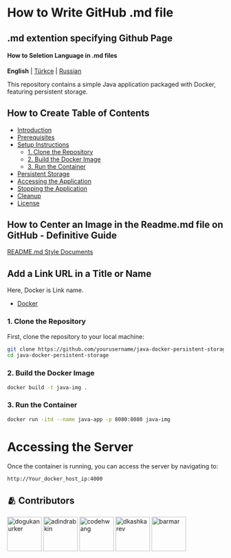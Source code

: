 # How to Write GitHub .md file 
## .md extention specifying Github Page 

#### How to Seletion Language in .md files 
**English** | [Türkçe](docs/readme_tr.md) | [Russian](docs/readme_ru.md)

This repository contains a simple Java application packaged with Docker, featuring persistent storage.

## How to Create Table of Contents

- [Introduction](#introduction)
- [Prerequisites](#prerequisites)
- [Setup Instructions](#setup-instructions)
  - [1. Clone the Repository](#1-clone-the-repository)
  - [2. Build the Docker Image](#2-build-the-docker-image)
  - [3. Run the Container](#3-run-the-container)
- [Persistent Storage](#persistent-storage)
- [Accessing the Application](#accessing-the-application)
- [Stopping the Application](#stopping-the-application)
- [Cleanup](#cleanup)
- [License](#license)

## How to Center an Image in the Readme.md file on GitHub - Definitive Guide
[README.md Style Documents](https://www.docstomarkdown.pro/center-an-image-in-the-readmemd-file-on-github/)



## Add a Link URL in a Title or Name

Here, Docker is Link name.

- [Docker](https://www.docker.com/)

### 1. Clone the Repository

First, clone the repository to your local machine:

```bash
git clone https://github.com/yourusername/java-docker-persistent-storage.git
cd java-docker-persistent-storage
```
### 2. Build the Docker Image
```bash
docker build -t java-img .
```

### 3. Run the Container
```bash
docker run -itd --name java-app -p 8080:8080 java-img
```

# Accessing the Server
Once the container is running, you can access the server by navigating to:

```
http://Your_docker_host_ip:4000
```
## 🫂 Contributors

<a href="https://github.com/dogukanurker"><img src="https://avatars.githubusercontent.com/u/62756402" title="dogukanurker" width="80" height="80"></a>
<a href="https://github.com/adindrabkin"><img src="https://avatars.githubusercontent.com/u/47116975" title="adindrabkin" width="80" height="80"></a>
<a href="https://github.com/codehwang"><img src="https://avatars.githubusercontent.com/u/26578588" title="codehwang" width="80" height="80"></a>
<a href="https://github.com/dkashkarev"><img src="https://avatars.githubusercontent.com/u/67013355" title="dkashkarev" width="80" height="80"></a>
<a href="https://github.com/dkashkarev"><img src="https://avatars.githubusercontent.com/u/2644169" title="barmar" width="80" height="80"></a>
